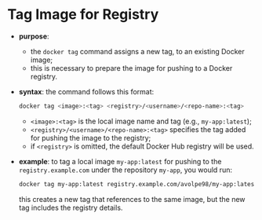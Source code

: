 # Tag Image for Registry

- **purpose**: 
  - the `docker tag` command assigns a new tag, to an existing Docker image;
  - this is necessary to prepare the image for pushing to a Docker registry.
- **syntax**: the command follows this format:

    ```bash
    docker tag <image>:<tag> <registry>/<username>/<repo-name>:<tag>
    ```  
    - `<image>:<tag>` is the local image name and tag (e.g., `my-app:latest`);
    - `<registry>/<username>/<repo-name>:<tag>` specifies the tag added for pushing the image to the registry;
    - if `<registry>` is omitted, the default Docker Hub registry will be used.
- **example**: to tag a local image `my-app:latest` for pushing to the `registry.example.com` under the repository `my-app`, you would run:

    ```bash
    docker tag my-app:latest registry.example.com/avolpe98/my-app:latest
    ```  
    
    this creates a new tag that references to the same image, but the new tag includes the registry details.
